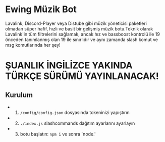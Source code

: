 # Ewing Müzik Bot
Lavalink, Discord-Player veya Distube gibi müzik yöneticisi paketleri olmadan süper hafif, hızlı ve basit bir gelişmiş müzik botu.Teknik olarak Lavalink'in tüm filtrelerini sağlamak, ancak hız ve bassboost kontrolü ile 19 önceden tanımlanmış olan 19 ile sınırlıdır ve aynı zamanda slash komut ve msg komutlarında her şey!

# ŞUANLIK İNGİLİZCE YAKINDA TÜRKÇE SÜRÜMÜ YAYINLANACAK!

## Kurulum

- 1. `/config/config.json` dosyasında tokeninizi yapıştırın
- 2. `./index.js` slashcommands dağıtım ayarlarını ayarlayın
- 3. botu başlatın: `npm i` ve sonra `node.'
